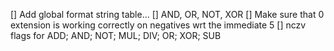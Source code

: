 [] Add global format string table...
[] AND, OR, NOT, XOR
[] Make sure that 0 extension is working correctly on negatives wrt the immediate 5
[] nczv flags for ADD; AND; NOT; MUL; DIV; OR; XOR; SUB